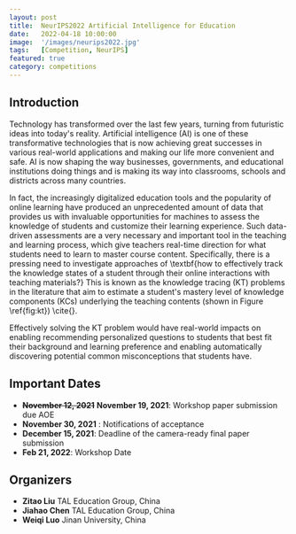 ```yaml
---
layout: post
title:  NeurIPS2022 Artificial Intelligence for Education
date:   2022-04-18 10:00:00
image:  '/images/neurips2022.jpg'
tags:   [Competition, NeurIPS]
featured: true
category: competitions
---
```




## Introduction

Technology has transformed over the last few years, turning from futuristic ideas into today's reality. Artificial intelligence (AI) is one of these transformative technologies that is now achieving great successes in various real-world applications and making our life more convenient and safe. AI is now shaping the way businesses, governments, and educational institutions doing things and is making its way into classrooms, schools and districts across many countries.

In fact, the increasingly digitalized education tools and the popularity of online learning have produced an unprecedented amount of data that provides us with invaluable opportunities for machines to assess the knowledge of students and customize their learning experience. Such data-driven assessments are a very necessary and important tool in the teaching and learning process, which give teachers real-time direction for what students need to learn to master course content. Specifically, there is a pressing need to investigate approaches of \textbf{how to effectively track the knowledge states of a student through their online interactions with teaching materials?} This is known as the knowledge tracing (KT) problems in the literature that aim to estimate a student's mastery level of knowledge components (KCs) underlying the teaching contents (shown in Figure \ref{fig:kt}) \cite{}. 

Effectively solving the KT problem would have real-world impacts on enabling recommending personalized questions to students that best fit their background and learning preference and enabling automatically discovering potential common misconceptions that students have.




## Important Dates

* ~~**November 12, 2021**~~ **November 19, 2021**: Workshop paper submission due AOE
* **November 30, 2021** : Notifications of acceptance
* **December 15, 2021**: Deadline of the camera-ready final paper submission
* **Feb 21, 2022**: Workshop Date 



## Organizers


* **Zitao Liu** TAL Education Group, China
* **Jiahao Chen** TAL Education Group, China
* **Weiqi Luo** Jinan University, China